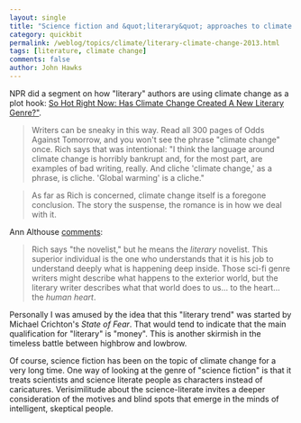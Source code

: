 ```yaml
---
layout: single 
title: "Science fiction and &quot;literary&quot; approaches to climate change" 
category: quickbit
permalink: /weblog/topics/climate/literary-climate-change-2013.html
tags: [literature, climate change] 
comments: false 
author: John Hawks 
---
```


NPR did a segment on how "literary" authors are using climate change as a plot hook: <a href="http://www.npr.org/2013/04/20/176713022/so-hot-right-now-has-climate-change-created-a-new-literary-genre">So Hot Right Now: Has Climate Change Created A New Literary Genre?"</a>.

<blockquote>Writers can be sneaky in this way. Read all 300 pages of Odds Against Tomorrow, and you won't see the phrase "climate change" once. Rich says that was intentional: "I think the language around climate change is horribly bankrupt and, for the most part, are examples of bad writing, really. And cliche  'climate change,' as a phrase, is cliche. 'Global warming' is a cliche."</blockquote>

<blockquote>As far as Rich is concerned, climate change itself is a foregone conclusion. The story  the suspense, the romance  is in how we deal with it.</blockquote>

Ann Althouse <a href="http://althouse.blogspot.com/2013/04/has-climate-change-created-new-literary.html">comments</a>: 

<blockquote>Rich says "the novelist," but he means the <em>literary</em> novelist. This superior individual is the one who understands that it is his job to understand deeply what is happening deep inside. Those sci-fi genre writers might describe what happens to the exterior world, but the literary writer describes what that world does to us... to the heart... the <em>human heart</em>. </blockquote>

Personally I was amused by the idea that this "literary trend" was started by Michael Crichton's <em>State of Fear</em>. That would tend to indicate that the main qualification for "literary" is "money". This is another skirmish in the timeless battle between highbrow and lowbrow.

Of course, science fiction has been on the topic of climate change for a very long time. One way of looking at the genre of "science fiction" is that it treats scientists and science literate people as characters instead of caricatures. Verisimilitude about the science-literate invites a deeper consideration of the motives and blind spots that emerge in the minds of intelligent, skeptical people. 

